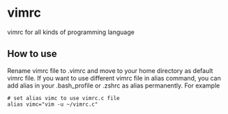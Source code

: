 # vimrc
vimrc for all kinds of programming language

## How to use
Rename vimrc file to .vimrc and move to your home directory as default vimrc file.
If you want to use different vimrc file in alias command, you can add alias in your .bash_profile or .zshrc as alias permanently.
For example

```
# set alias vimc to use vimrc.c file
alias vimc="vim -u ~/vimrc.c"
```
